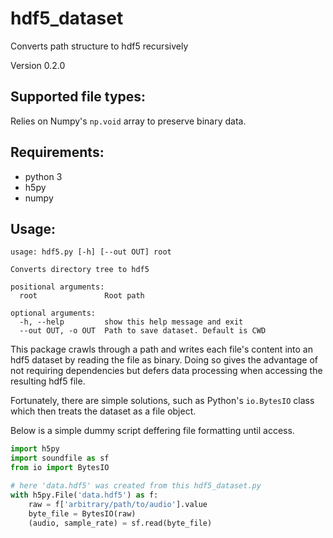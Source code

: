 # hdf5_dataset
Converts path structure to hdf5 recursively

Version 0.2.0


## Supported file types:

Relies on Numpy's `np.void` array to preserve binary data.

## Requirements:
- python 3
- h5py
- numpy

## Usage:

```
usage: hdf5.py [-h] [--out OUT] root

Converts directory tree to hdf5

positional arguments:
  root               Root path

optional arguments:
  -h, --help         show this help message and exit
  --out OUT, -o OUT  Path to save dataset. Default is CWD
```

This package crawls through a path and writes each file's content into an hdf5 dataset by reading the file as binary.
Doing so gives the advantage of not requiring dependencies but defers data processing when accessing the resulting hdf5 file.

Fortunately, there are simple solutions, such as Python's `io.BytesIO` class which then treats the dataset as a file object. 

Below is a simple dummy script deffering file formatting until access.

```python
import h5py
import soundfile as sf
from io import BytesIO

# here 'data.hdf5' was created from this hdf5_dataset.py
with h5py.File('data.hdf5') as f:
    raw = f['arbitrary/path/to/audio'].value
    byte_file = BytesIO(raw)
    (audio, sample_rate) = sf.read(byte_file)
```
